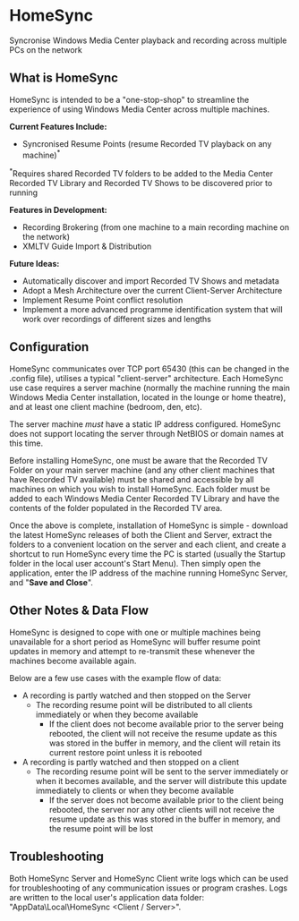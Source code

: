 # HomeSync
Syncronise Windows Media Center playback and recording across multiple PCs on the network

## What is HomeSync
HomeSync is intended to be a "one-stop-shop" to streamline the experience of using Windows Media Center across multiple machines.

**Current Features Include:**
* Syncronised Resume Points (resume Recorded TV playback on any machine)<sup>*</sup>

<sup>*</sup>Requires shared Recorded TV folders to be added to the Media Center Recorded TV Library and Recorded TV Shows to be discovered prior to running

**Features in Development:**
* Recording Brokering (from one machine to a main recording machine on the network)
* XMLTV Guide Import & Distribution

**Future Ideas:**
* Automatically discover and import Recorded TV Shows and metadata
* Adopt a Mesh Architecture over the current Client-Server Architecture
* Implement Resume Point conflict resolution
* Implement a more advanced programme identification system that will work over recordings of different sizes and lengths

## Configuration
HomeSync communicates over TCP port 65430 (this can be changed in the .config file), utilises a typical "client-server" architecture.  Each HomeSync use case requires a server machine (normally the machine running the main Windows Media Center installation, located in the lounge or home theatre), and at least one client machine (bedroom, den, etc).

The server machine *must* have a static IP address configured.  HomeSync does not support locating the server through NetBIOS or domain names at this time.

Before installing HomeSync, one must be aware that the Recorded TV Folder on your main server machine (and any other client machines that have Recorded TV available) must be shared and accessible by all machines on which you wish to install HomeSync.  Each folder must be added to each Windows Media Center Recorded TV Library and have the contents of the folder populated in the Recorded TV area.

Once the above is complete, installation of HomeSync is simple - download the latest HomeSync releases of both the Client and Server, extract the folders to a convenient location on the server and each client, and create a shortcut to run HomeSync every time the PC is started (usually the Startup folder in the local user account's Start Menu).  Then simply open the application, enter the IP address of the machine running HomeSync Server, and "**Save and Close**".

## Other Notes & Data Flow
HomeSync is designed to cope with one or multiple machines being unavailable for a short period as HomeSync will buffer resume point updates in memory and attempt to re-transmit these whenever the machines become available again.

Below are a few use cases with the example flow of data:
* A recording is partly watched and then stopped on the Server
  * The recording resume point will be distributed to all clients immediately or when they become available
    * If the client does not become available prior to the server being rebooted, the client will not receive the resume update as this was stored in the buffer in memory, and the client will retain its current restore point unless it is rebooted
* A recording is partly watched and then stopped on a client
  * The recording resume point will be sent to the server immediately or when it becomes available, and the server will distribute this update immediately to clients or when they become available
    * If the server does not become available prior to the client being rebooted, the server nor any other clients will not receive the resume update as this was stored in the buffer in memory, and the resume point will be lost


## Troubleshooting
Both HomeSync Server and HomeSync Client write logs which can be used for troubleshooting of any communication issues or program crashes.  Logs are written to the local user's application data folder: "AppData\Local\HomeSync <Client / Server>\".
